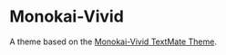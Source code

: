 # Monokai-Vivid

A theme based on the [Monokai-Vivid TextMate Theme](http://colorsublime.com/theme/Monokai-Vivid).
